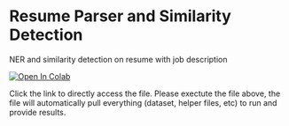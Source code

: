 # Resume Parser and Similarity Detection
NER and similarity detection on resume with job description

[![Open In Colab](https://colab.research.google.com/assets/colab-badge.svg)](https://colab.research.google.com/drive/1afWgLJo4M2crwKIX0WLY3rnuxGrYCPi5#scrollTo=GewG95UVYl_a) 

Click the link to directly access the file. Please exectute the file above, the file will automatically pull everything (dataset, helper files, etc) to run and provide results.
